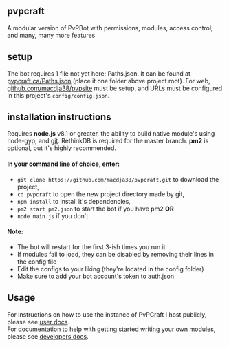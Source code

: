 ## pvpcraft
A modular version of PvPBot with permissions, modules, access control, and many, many more features

## setup
The bot requires 1 file not yet here: Paths.json. It can be found at [pvpcraft.ca/Paths.json](https://pvpcraft.ca/Paths.json) (place it one folder above project root).
For web, [github.com/macdja38/pvpsite](https://github.com/macdja38/pvpsite) must be setup, and URLs must be configured in this project's `config/config.json`.

## installation instructions
Requires **node.js** v8.1 or greater, the ability to build native module's using node-gyp, and [git](https://git-scm.com/). RethinkDB is required for the master branch. **pm2** is optional, but it's highly recommended.

#### In your command line of choice, enter:
 - `git clone https://github.com/macdja38/pvpcraft.git` to download the project,
 - `cd pvpcraft` to open the new project directory made by git,
 - `npm install` to install it's dependencies,
 - `pm2 start pm2.json` to start the bot if you have pm2
 **OR**
 - `node main.js` if you don't
 
 #### Note:
 - The bot will restart for the first 3-ish times you run it
 - If modules fail to load, they can be disabled by removing their lines in the config file
 - Edit the configs to your liking (they're located in the config folder)
 - Make sure to add your bot account's token to auth.json

## Usage
For instructions on how to use the instance of PvPCraft I host publicly, please see [user docs](https://bot.pvpcraft.ca/docs).  
For documentation to help with getting started writing your own modules, please see [developers docs](https://macdja38.github.io/pvpcraft/).
